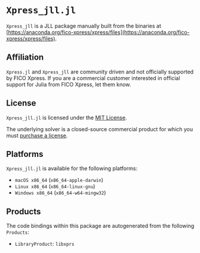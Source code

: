 # `Xpress_jll.jl`

`Xpress_jll` is a JLL package manually built from the binaries at
[https://anaconda.org/fico-xpress/xpress/files](https://anaconda.org/fico-xpress/xpress/files).

## Affiliation

`Xpress.jl` and `Xpress_jll` are community driven and not officially supported
by FICO Xpress. If you are a commercial customer interested in official support
for Julia from FICO Xpress, let them know.

## License

`Xpress_jll.jl` is licensed under the [MIT License](https://github.com/odow/Xpress_jll.jl/blob/master/LICENSE.md).

The underlying solver is a closed-source commercial product for which you must
[purchase a license](https://www.fico.com/products/fico-xpress-solver).

## Platforms

`Xpress_jll.jl` is available for the following platforms:

* `macOS x86_64` (`x86_64-apple-darwin`)
* `Linux x86_64` (`x86_64-linux-gnu`)
* `Windows x86_64` (`x86_64-w64-mingw32`)

## Products

The code bindings within this package are autogenerated from the following `Products`:

* `LibraryProduct`: `libxprs`
